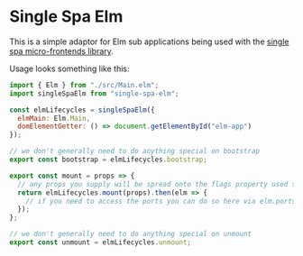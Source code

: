 # Single Spa Elm

This is a simple adaptor for Elm sub applications being used with the [single spa micro-frontends library](https://github.com/CanopyTax/single-spa). 

Usage looks something like this:

```js
import { Elm } from "./src/Main.elm";
import singleSpaElm from "single-spa-elm";

const elmLifecycles = singleSpaElm({
  elmMain: Elm.Main,
  domElementGetter: () => document.getElementById("elm-app")
});

// we don't generally need to do anything special on bootstrap
export const bootstrap = elmLifecycles.bootstrap;

export const mount = props => {
  // any props you supply will be spread onto the flags property used to initialise the Elm app
  return elmLifecycles.mount(props).then(elm => {
    // if you need to access the ports you can do so here via elm.ports
  });
};

// we don't generally need to do anything special on unmount
export const unmount = elmLifecycles.unmount;

```
